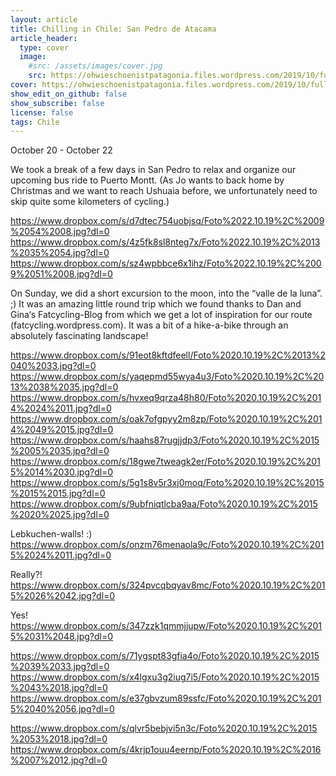 ```yaml
---
layout: article
title: Chilling in Chile: San Pedro de Atacama
article_header:
  type: cover
  image:
    #src: /assets/images/cover.jpg
    src: https://ohwieschoenistpatagonia.files.wordpress.com/2019/10/fullsizerender_ezy-watermark_23-10-2019_05-35-48pm.jpg
cover: https://ohwieschoenistpatagonia.files.wordpress.com/2019/10/fullsizerender_ezy-watermark_23-10-2019_05-35-48pm.jpg
show_edit_on_github: false
show_subscribe: false
license: false
tags: Chile
---
```


October 20 - October 22

We took a break of a few days in San Pedro to relax and organize our upcoming bus ride to Puerto Montt. (As Jo wants to back home by Christmas and we want to reach Ushuaia before, we unfortunately need to skip quite some kilometers of cycling.)

<!--more-->

https://www.dropbox.com/s/d7dtec754uobjsq/Foto%2022.10.19%2C%2009%2054%2008.jpg?dl=0
https://www.dropbox.com/s/4z5fk8sl8nteg7x/Foto%2022.10.19%2C%2013%2035%2054.jpg?dl=0
https://www.dropbox.com/s/sz4wpbbce6x1ihz/Foto%2022.10.19%2C%2009%2051%2008.jpg?dl=0

On Sunday, we did a short excursion to the moon, into the “valle de la luna”. ;) It was an amazing little round trip which we found thanks to Dan and Gina‘s Fatcycling-Blog from which we get a lot of inspiration for our route (fatcycling.wordpress.com). It was a bit of a hike-a-bike through an absolutely fascinating landscape!

https://www.dropbox.com/s/91eot8kftdfeell/Foto%2020.10.19%2C%2013%2040%2033.jpg?dl=0
https://www.dropbox.com/s/yaqepmd55wya4u3/Foto%2020.10.19%2C%2013%2038%2035.jpg?dl=0
https://www.dropbox.com/s/hvxeq9qrza48h80/Foto%2020.10.19%2C%2014%2024%2011.jpg?dl=0
https://www.dropbox.com/s/oak7ofgpyy2m8zp/Foto%2020.10.19%2C%2014%2049%2015.jpg?dl=0
https://www.dropbox.com/s/haahs87rugjjdp3/Foto%2020.10.19%2C%2015%2005%2035.jpg?dl=0
https://www.dropbox.com/s/18gwe7tweagk2er/Foto%2020.10.19%2C%2015%2014%2030.jpg?dl=0
https://www.dropbox.com/s/5g1s8v5r3xj0moq/Foto%2020.10.19%2C%2015%2015%2015.jpg?dl=0
https://www.dropbox.com/s/9ubfniqtlcba9aa/Foto%2020.10.19%2C%2015%2020%2025.jpg?dl=0

Lebkuchen-walls! :)
https://www.dropbox.com/s/onzm76menaola9c/Foto%2020.10.19%2C%2015%2024%2011.jpg?dl=0

Really?!
https://www.dropbox.com/s/324pvcqbqyav8mc/Foto%2020.10.19%2C%2015%2026%2042.jpg?dl=0

Yes!
https://www.dropbox.com/s/347zzk1qmmjjupw/Foto%2020.10.19%2C%2015%2031%2048.jpg?dl=0

https://www.dropbox.com/s/71ygspt83gfia4o/Foto%2020.10.19%2C%2015%2039%2033.jpg?dl=0
https://www.dropbox.com/s/x4lgxu3g2iug7i5/Foto%2020.10.19%2C%2015%2043%2018.jpg?dl=0
https://www.dropbox.com/s/e37gbvzum89ssfc/Foto%2020.10.19%2C%2015%2040%2056.jpg?dl=0

https://www.dropbox.com/s/qlvr5bebjvi5n3c/Foto%2020.10.19%2C%2015%2053%2018.jpg?dl=0
https://www.dropbox.com/s/4krjp1ouu4eernp/Foto%2020.10.19%2C%2016%2007%2012.jpg?dl=0